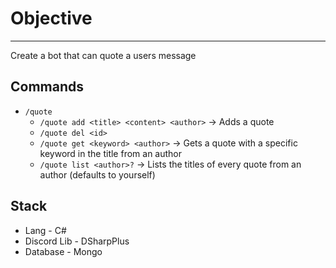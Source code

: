 # Objective
---
Create a bot that can quote a users message

## Commands
* `/quote`
	* `/quote add <title> <content> <author>` -> Adds a quote
	* `/quote del <id>`
	* `/quote get <keyword> <author>` -> Gets a quote with a specific keyword in the title from an author
	* `/quote list <author>?` -> Lists the titles of every quote from an author (defaults to yourself)

## Stack
* Lang - C#
* Discord Lib - DSharpPlus
* Database - Mongo